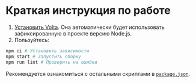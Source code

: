 # Краткая инструкция по работе

1. [Установить Volta](https://docs.volta.sh/guide/getting-started). Она автоматически будет использовать зафиксированную в проекте версию Node.js.
2. Пользуйтесь:
  ```bash
  npm ci # Установить зависимости
  npm start # Запустить сборку
  npm run lint # Проверить на ошибки
  ```
  Рекомендуется ознакомиться с остальными скриптами в [`package.json`](https://github.com/htmlacademy/html2-basic-template/blob/sass/package.json#L29).

